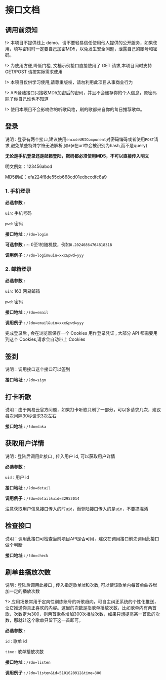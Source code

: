 # 接口文档

## 调用前须知

!> 本项目不提供线上 demo，请不要轻易信任使用他人提供的公开服务，如果使用，填写密码时一定要自己加密MD5，以免发生安全问题，泄露自己的账号和密码。

!> 为使用方便,降低门槛, 文档示例接口直接使用了 GET 请求,本项目同时支持 GET/POST 请按实际需求使用 

!> 本项目仅供学习使用,请尊重版权，请勿利用此项目从事商业行为

!> API登陆接口只接收MD5加密后的密码，并且不会储存你的个人信息，原密码除了你自己谁也不知道

!> 使用本项目不会影响你的听歌风格，刷的歌都来自你的每日推荐歌单。

## 登录

说明 : 登录有两个接口,建议使用`encodeURIComponent`对密码编码或者使用`POST`请求,避免某些特殊字符无法解析,如`#`(`#`在url中会被识别为hash,而不是query)

**无论是手机登录还是邮箱登陆，密码都必须使用MD5，不可以直接传入明文**

明文例如：123456abcd

MD5例如：efa224f8de55cb668cd01edbccdfc8a9

### 1. 手机登录

**必选参数 :**

`uin`: 手机号码

`pwd`: 密码

**接口地址 :** `/?do=login`

**可选参数 :** `r`: 0至1的随机数，例如`0.20246864764818318`

**调用例子 :** `/?do=login&uin=xxx&pwd=yyy`

### 2. 邮箱登录

**必选参数 :**

`uin`: 163 网易邮箱

`pwd`: 密码

**接口地址 :** `/?do=email`

**调用例子 :** `/?do=email&uin=xxx&pwd=yyy`

完成登录后 , 会在浏览器保存一个 Cookies 用作登录凭证 , 大部分 API 都需要用到这个 Cookies,请求会自动带上 Cookies

## 签到

说明：调用接口这个接口可以签到

**接口地址 :** `/?do=sign`

## 打卡听歌

说明：由于网易云官方问题，如果打卡听歌只刷了一部分，可以多请求几次，建议每次间隔30秒请求3次左右

**接口地址 :** `/?do=daka`

## 获取用户详情

说明 : 登陆后调用此接口 , 传入用户 id, 可以获取用户详情

**必选参数 :** 

`uid` : 用户 id

**接口地址 :** `/?do=detail`

**调用例子 :** `/?do=detail&uid=32953014`

注意获取用户信息接口传入的时`uid`，而登陆接口传入的是`uin`，不要搞混淆

## 检查接口

说明：调用此接口可检查当前项目API是否可用，建议在调用接口前先调用此接口做个判断

**接口地址 :** `/?do=check`

## 刷单曲播放次数

说明 : 登陆后调用此接口 , 传入指定歌单id和次数, 可以使该歌单内每首单曲各增加一定的播放次数

?> 应用场景常用于定向性训练账号的听歌趋向，可自主纠正系统的个性化推送，让它推送你真正喜欢的内容。这里的次数是指歌单播放次数，比如歌单内有两首歌，次数定为300，则两首歌各增加300次播放次数，如果只想提高某一首歌的次数，那就让这个歌单只留下这一首即可。

**必选参数 :** 

`id` : 歌单 id

`time` : 歌单播放次数

**接口地址 :** `/?do=listen`

**调用例子 :** `/?do=listen&id=5101628912&time=300`
